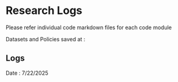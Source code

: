 # Research Logs

Please refer individual code markdown files for each code module

Datasets and Policies saved at : 

## Logs
Date : 7/22/2025

